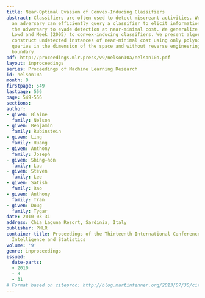 ```yaml
---
title: Near-Optimal Evasion of Convex-Inducing Classifiers
abstract: Classifiers are often used to detect miscreant activities. We study how
  an adversary can efficiently query a classifier to elicit information that allows
  the adversary to evade detection at near-minimal cost. We generalize results of
  Lowd and Meek (2005) to convex-inducing classifiers. We present algorithms that
  construct undetected instances of near-minimal cost using only polynomially many
  queries in the dimension of the space and without reverse engineering the decision
  boundary.
pdf: http://proceedings.mlr.press/v9/nelson10a/nelson10a.pdf
layout: inproceedings
series: Proceedings of Machine Learning Research
id: nelson10a
month: 0
firstpage: 549
lastpage: 556
page: 549-556
sections: 
author:
- given: Blaine
  family: Nelson
- given: Benjamin
  family: Rubinstein
- given: Ling
  family: Huang
- given: Anthony
  family: Joseph
- given: Shing–hon
  family: Lau
- given: Steven
  family: Lee
- given: Satish
  family: Rao
- given: Anthony
  family: Tran
- given: Doug
  family: Tygar
date: 2010-03-31
address: Chia Laguna Resort, Sardinia, Italy
publisher: PMLR
container-title: Proceedings of the Thirteenth International Conference on Artificial
  Intelligence and Statistics
volume: '9'
genre: inproceedings
issued:
  date-parts:
  - 2010
  - 3
  - 31
# Format based on citeproc: http://blog.martinfenner.org/2013/07/30/citeproc-yaml-for-bibliographies/
---
```


